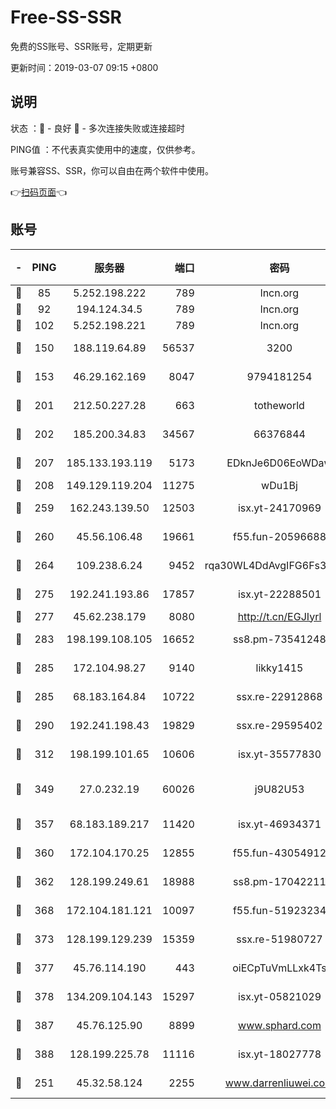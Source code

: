 # Free-SS-SSR

免费的SS账号、SSR账号，定期更新

更新时间：2019-03-07 09:15 +0800

## 说明

状态     ：🙂 - 良好 🙁 - 多次连接失败或连接超时

PING值   ：不代表真实使用中的速度，仅供参考。

账号兼容SS、SSR，你可以自由在两个软件中使用。

👉[扫码页面](https://liesauer.github.io/Free-SS-SSR/)👈

## 账号

|-|PING|服务器|端口|密码|加密方式|区域|
|:----:|:----:|:-----:|-----:|:----:|:----:|:----:|
|🙂|85|5.252.198.222|789|lncn.org|rc4|JP|
|🙂|92|194.124.34.5|789|lncn.org|rc4|JP|
|🙂|102|5.252.198.221|789|lncn.org|rc4|JP|
|🙂|150|188.119.64.89|56537|3200|aes-256-cfb|RU|
|🙂|153|46.29.162.169|8047|9794181254|aes-256-cfb|RU|
|🙂|201|212.50.227.28|663|totheworld|aes-256-cfb|US|
|🙂|202|185.200.34.83|34567|66376844|aes-256-cfb|US|
|🙂|207|185.133.193.119|5173|EDknJe6D06EoWDaw|aes-256-cfb|US|
|🙂|208|149.129.119.204|11275|wDu1Bj|rc4-md5|HK|
|🙂|259|162.243.139.50|12503|isx.yt-24170969|aes-256-cfb|US|
|🙂|260|45.56.106.48|19661|f55.fun-20596688|aes-256-cfb|US|
|🙂|264|109.238.6.24|9452|rqa30WL4DdAvgIFG6Fs3znzTa|aes-256-cfb|FR|
|🙂|275|192.241.193.86|17857|isx.yt-22288501|aes-256-cfb|US|
|🙂|277|45.62.238.179|8080|http://t.cn/EGJIyrl|rc4-md5|CA|
|🙂|283|198.199.108.105|16652|ss8.pm-73541248|aes-256-cfb|US|
|🙂|285|172.104.98.27|9140|likky1415|aes-256-cfb|JP|
|🙂|285|68.183.164.84|10722|ssx.re-22912868|aes-256-cfb|US|
|🙂|290|192.241.198.43|19829|ssx.re-29595402|aes-256-cfb|US|
|🙂|312|198.199.101.65|10606|isx.yt-35577830|aes-256-cfb|US|
|🙂|349|27.0.232.19|60026|j9U82U53|xchacha20-ietf-poly1305|HK|
|🙂|357|68.183.189.217|11420|isx.yt-46934371|aes-256-cfb|SG|
|🙂|360|172.104.170.25|12855|f55.fun-43054912|aes-256-cfb|SG|
|🙂|362|128.199.249.61|18988|ss8.pm-17042211|aes-256-cfb|SG|
|🙂|368|172.104.181.121|10097|f55.fun-51923234|aes-256-cfb|SG|
|🙂|373|128.199.129.239|15359|ssx.re-51980727|aes-256-cfb|SG|
|🙂|377|45.76.114.190|443|oiECpTuVmLLxk4Ts|aes-256-cfb|AU|
|🙂|378|134.209.104.143|15297|isx.yt-05821029|aes-256-cfb|SG|
|🙂|387|45.76.125.90|8899|www.sphard.com|aes-256-cfb|AU|
|🙂|388|128.199.225.78|11116|isx.yt-18027778|aes-256-cfb|SG|
|🙂|251|45.32.58.124|2255|www.darrenliuwei.com|aes-256-cfb|JP|
